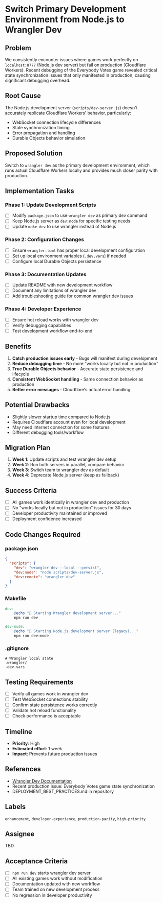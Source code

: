 # Switch Primary Development Environment from Node.js to Wrangler Dev

## Problem
We consistently encounter issues where games work perfectly on `localhost:8777` (Node.js dev server) but fail on production (Cloudflare Workers). Recent debugging of the Everybody Votes game revealed critical state synchronization issues that only manifested in production, causing significant debugging overhead.

## Root Cause
The Node.js development server (`scripts/dev-server.js`) doesn't accurately replicate Cloudflare Workers' behavior, particularly:
- WebSocket connection lifecycle differences
- State synchronization timing
- Error propagation and handling
- Durable Objects behavior simulation

## Proposed Solution
Switch to `wrangler dev` as the primary development environment, which runs actual Cloudflare Workers locally and provides much closer parity with production.

## Implementation Tasks

### Phase 1: Update Development Scripts
- [ ] Modify `package.json` to use `wrangler dev` as primary dev command
- [ ] Keep Node.js server as `dev:node` for specific testing needs
- [ ] Update `make dev` to use wrangler instead of Node.js

### Phase 2: Configuration Changes
- [ ] Ensure `wrangler.toml` has proper local development configuration
- [ ] Set up local environment variables (`.dev.vars`) if needed
- [ ] Configure local Durable Objects persistence

### Phase 3: Documentation Updates
- [ ] Update README with new development workflow
- [ ] Document any limitations of wrangler dev
- [ ] Add troubleshooting guide for common wrangler dev issues

### Phase 4: Developer Experience
- [ ] Ensure hot reload works with wrangler dev
- [ ] Verify debugging capabilities
- [ ] Test development workflow end-to-end

## Benefits
1. **Catch production issues early** - Bugs will manifest during development
2. **Reduce debugging time** - No more "works locally but not in production"
3. **True Durable Objects behavior** - Accurate state persistence and lifecycle
4. **Consistent WebSocket handling** - Same connection behavior as production
5. **Better error messages** - Cloudflare's actual error handling

## Potential Drawbacks
- Slightly slower startup time compared to Node.js
- Requires Cloudflare account even for local development
- May need internet connection for some features
- Different debugging tools/workflow

## Migration Plan
1. **Week 1**: Update scripts and test wrangler dev setup
2. **Week 2**: Run both servers in parallel, compare behavior
3. **Week 3**: Switch team to wrangler dev as default
4. **Week 4**: Deprecate Node.js server (keep as fallback)

## Success Criteria
- [ ] All games work identically in wrangler dev and production
- [ ] No "works locally but not in production" issues for 30 days
- [ ] Developer productivity maintained or improved
- [ ] Deployment confidence increased

## Code Changes Required

### package.json
```json
{
  "scripts": {
    "dev": "wrangler dev --local --persist",
    "dev:node": "node scripts/dev-server.js",
    "dev:remote": "wrangler dev"
  }
}
```

### Makefile
```makefile
dev:
	@echo "🚀 Starting Wrangler development server..."
	npm run dev

dev-node:
	@echo "🚀 Starting Node.js development server (legacy)..."
	npm run dev:node
```

### .gitignore
```
# Wrangler local state
.wrangler/
.dev.vars
```

## Testing Requirements
- [ ] Verify all games work in wrangler dev
- [ ] Test WebSocket connections stability
- [ ] Confirm state persistence works correctly
- [ ] Validate hot reload functionality
- [ ] Check performance is acceptable

## Timeline
- **Priority**: High
- **Estimated effort**: 1 week
- **Impact**: Prevents future production issues

## References
- [Wrangler Dev Documentation](https://developers.cloudflare.com/workers/wrangler/commands/#dev)
- Recent production issue: Everybody Votes game state synchronization
- DEPLOYMENT_BEST_PRACTICES.md in repository

## Labels
`enhancement`, `developer-experience`, `production-parity`, `high-priority`

## Assignee
TBD

## Acceptance Criteria
- [ ] `npm run dev` starts wrangler dev server
- [ ] All existing games work without modification
- [ ] Documentation updated with new workflow
- [ ] Team trained on new development process
- [ ] No regression in developer productivity